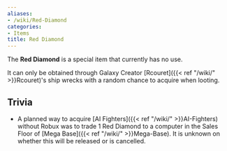 ```yaml
---
aliases:
- /wiki/Red-Diamond
categories:
- Items
title: Red Diamond
---
```


The **Red Diamond** is a special item that currently has no use.

It can only be obtained through Galaxy Creator [Rcouret]({{< ref "/wiki/" >}}Rcouret)'s ship wrecks with a random chance to acquire when looting.

## Trivia

- A planned way to acquire [AI Fighters]({{< ref "/wiki/" >}}AI-Fighters) without Robux was to trade 1 Red Diamond to a computer in the Sales Floor of [Mega Base]({{< ref "/wiki/" >}}Mega-Base). It is unknown on whether this will be released or is cancelled.